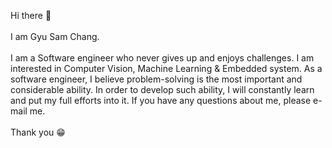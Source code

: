 Hi there 👋
<br/><br>
I am Gyu Sam Chang. 
<br/><br>
I am a Software engineer who never gives up and enjoys challenges. I am interested in Computer Vision, Machine Learning & Embedded system. As a software engineer, I believe problem-solving is the most important and considerable ability. In order to develop such ability, I will constantly learn and put my full efforts into it.
If you have any questions about me, please e-mail me.
<br/><br>
Thank you 😁

<!--
**jayden-dragon/jayden-dragon** is a ✨ _special_ ✨ repository because its `README.md` (this file) appears on your GitHub profile.

Here are some ideas to get you started:

- 🔭 I’m currently working on ...
- 🌱 I’m currently learning ...
- 👯 I’m looking to collaborate on ...
- 🤔 I’m looking for help with ...
- 💬 Ask me about ...
- 📫 How to reach me: ...
- 😄 Pronouns: ...
- ⚡ Fun fact: ...
-->
